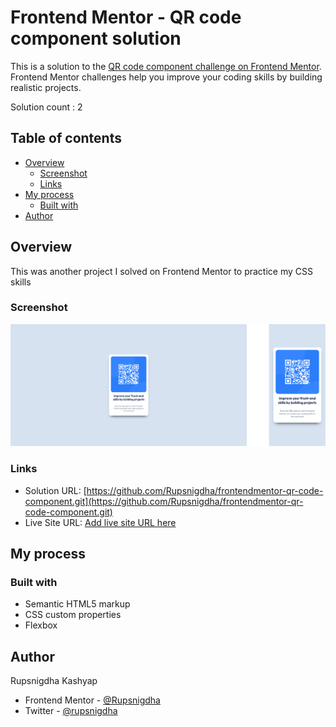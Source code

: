 # Frontend Mentor - QR code component solution

This is a solution to the [QR code component challenge on Frontend Mentor](https://www.frontendmentor.io/challenges/qr-code-component-iux_sIO_H). Frontend Mentor challenges help you improve your coding skills by building realistic projects.

Solution count : 2

## Table of contents

- [Overview](#overview)
  - [Screenshot](#screenshot)
  - [Links](#links)
- [My process](#my-process)
  - [Built with](#built-with)
- [Author](#author)

## Overview

This was another project I solved on Frontend Mentor to practice my CSS skills

### Screenshot

![](./screenshot.jpg)

### Links

- Solution URL: [https://github.com/Rupsnigdha/frontendmentor-qr-code-component.git](https://github.com/Rupsnigdha/frontendmentor-qr-code-component.git)
- Live Site URL: [Add live site URL here](https://your-live-site-url.com)

## My process

### Built with

- Semantic HTML5 markup
- CSS custom properties
- Flexbox

## Author

Rupsnigdha Kashyap

- Frontend Mentor - [@Rupsnigdha](https://www.frontendmentor.io/profile/Rupsnigdha)
- Twitter - [@rupsnigdha](https://twitter.com/rupsnigdha)

